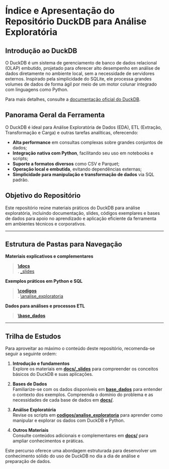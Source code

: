 # Índice e Apresentação do Repositório DuckDB para Análise Exploratória

## Introdução ao DuckDB

O DuckDB é um sistema de gerenciamento de banco de dados relacional (OLAP) embutido, projetado para oferecer alto desempenho em análise de dados diretamente no ambiente local, sem a necessidade de servidores externos. Inspirado pela simplicidade do SQLite, ele processa grandes volumes de dados de forma ágil por meio de um motor colunar integrado com linguagens como Python.

Para mais detalhes, consulte a [documentação oficial do DuckDB](https://duckdb.org/docs/).

## Panorama Geral da Ferramenta

O DuckDB é ideal para Análise Exploratória de Dados (EDA), ETL (Extração, Transformação e Carga) e outras tarefas analíticas, oferecendo:

- **Alta performance** em consultas complexas sobre grandes conjuntos de dados;
- **Integração nativa com Python**, facilitando seu uso em notebooks e scripts;
- **Suporte a formatos diversos** como CSV e Parquet;
- **Operação local e embutida**, evitando dependências externas;
- **Simplicidade para manipulação e transformação de dados** via SQL padrão.

## Objetivo do Repositório

Este repositório reúne materiais práticos do DuckDB para análise exploratória, incluindo documentação, slides, códigos exemplares e bases de dados para apoio no aprendizado e aplicação eficiente da ferramenta em ambientes técnicos e corporativos.

---

## Estrutura de Pastas para Navegação

**Materiais explicativos e complementares**  
> **[\docs](https://github.com/EstevaoMO/DuckDB_SHOWCASE/tree/main/docs)**  
  >. [\_slides](https://github.com/EstevaoMO/DuckDB_SHOWCASE/tree/main/docs/_slides)  

**Exemplos práticos em Python e SQL**  
> **[\codigos](https://github.com/EstevaoMO/DuckDB_SHOWCASE/tree/main/codigos)**  
  >. [\analise_exploratoria](https://github.com/EstevaoMO/DuckDB_SHOWCASE/tree/main/codigos/analise_exploratoria)  

**Dados para análises e processos ETL**  
> **[\base_dados](/base_dados)** 

---

## Trilha de Estudos

Para aproveitar ao máximo o conteúdo deste repositório, recomenda-se seguir a seguinte ordem:

1. **Introdução e fundamentos**  
   Explore os materiais em **[docs/_slides](docs/_slides/)** para compreender os conceitos básicos do DuckDB e suas aplicações.

2. **Bases de Dados**  
   Familiarize-se com os dados disponíveis em **[base_dados](base_dados/)** para entender o contexto dos exemplos.
   Compreenda o domínio do problema e as necessidades de cada base de dados em **[docs/](docs/)**.

3. **Análise Exploratória**  
   Revise os scripts em **[codigos/analise_exploratoria](codigos/analise_exploratoria/)** para aprender como manipular e explorar os dados com DuckDB e Python.

4. **Outros Materiais**  
   Consulte conteúdos adicionais e complementares em **[docs/](docs/)** para ampliar conhecimentos e práticas.

Este percurso oferece uma abordagem estruturada para desenvolver um conhecimento sólido do uso de DuckDB no dia a dia de análise e preparação de dados.
